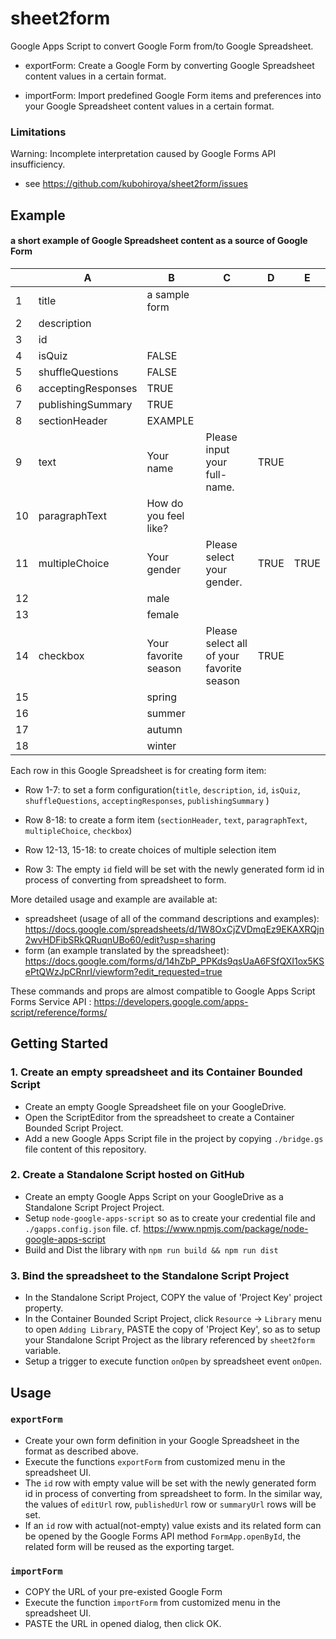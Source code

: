 # sheet2form

Google Apps Script to convert Google Form from/to Google Spreadsheet.

* exportForm: 
   Create a Google Form by converting Google Spreadsheet content values in a certain format.
   
* importForm:
   Import predefined Google Form items and preferences into your Google Spreadsheet content values in a certain format.
  
### Limitations

Warning: Incomplete interpretation caused by Google Forms API insufficiency.

 * see https://github.com/kubohiroya/sheet2form/issues
 
## Example

#### a short example of Google Spreadsheet content as a source of Google Form
 
 | | A | B | C | D | E |
 |---|---|---|---|---|---|
 |1|title| a sample form | | | 
 |2|description||||
 |3|id||||
 |4|isQuiz|FALSE|||
 |5|shuffleQuestions|FALSE|||
 |6|acceptingResponses|TRUE|||
 |7|publishingSummary|TRUE|||
 |8|sectionHeader| EXAMPLE |||
 |9|text| Your name | Please input your full-name. | TRUE | |
 |10|paragraphText| How do you feel like? |  |  | |
 |11|multipleChoice | Your gender | Please select your gender.| TRUE | TRUE |
 |12| | male | | |
 |13| | female | | |
 |14|checkbox| Your favorite season| Please select all of your favorite season|TRUE||
 |15| | spring | | |
 |16| | summer | | |
 |17| | autumn | | |
 |18| | winter | | |
  
Each row in this Google Spreadsheet is for creating form item:
 * Row 1-7: to set a form configuration(`title`, `description`, `id`, `isQuiz`, `shuffleQuestions`, `acceptingResponses`, `publishingSummary` )
 * Row 8-18: to create a form item (`sectionHeader`, `text`, `paragraphText`, `multipleChoice`, `checkbox`)
 * Row 12-13, 15-18: to create choices of multiple selection item
 
 * Row 3: The empty `id` field will be set with the newly generated form id in process of converting from spreadsheet to form.
 
More detailed usage and example are available at:
  
 * spreadsheet (usage of all of the command descriptions and examples): 
    https://docs.google.com/spreadsheets/d/1W8OxCjZVDmqEz9EKAXRQjn2wvHDFibSRkQRuqnUBo60/edit?usp=sharing
 * form (an example translated by the spreadsheet): 
    https://docs.google.com/forms/d/14hZbP_PPKds9qsUaA6FSfQXI1ox5KSePtQWzJpCRnrI/viewform?edit_requested=true

 These commands and props are almost compatible to Google Apps Script Forms Service API
: https://developers.google.com/apps-script/reference/forms/

## Getting Started

### 1. Create an empty spreadsheet and its Container Bounded Script

* Create an empty Google Spreadsheet file on your GoogleDrive.
* Open the ScriptEditor from the spreadsheet to create a Container Bounded Script Project.
* Add a new Google Apps Script file in the project by copying `./bridge.gs` file content of this repository.

### 2. Create a Standalone Script hosted on GitHub

* Create an empty Google Apps Script on your GoogleDrive as a Standalone Script Project Project.
* Setup `node-google-apps-script` so as to create your credential file and `./gapps.config.json` file.
  cf. https://www.npmjs.com/package/node-google-apps-script
* Build and Dist the library with `npm run build && npm run dist` 

### 3. Bind the spreadsheet to the Standalone Script Project
* In the Standalone Script Project, COPY the value of 'Project Key' project property.
* In the Container Bounded Script Project, click `Resource` -> `Library` menu to open `Adding Library`, 
 PASTE the copy of 'Project Key', so as to setup your Standalone Script Project as the library referenced by `sheet2form` variable. 
* Setup a trigger to execute function `onOpen` by spreadsheet event `onOpen`.

## Usage 
### `exportForm` 
 * Create your own form definition in your Google Spreadsheet in the format as described above.
 * Execute the functions `exportForm` from customized menu in the spreadsheet UI.
 * The `id` row with empty value will be set with the newly generated form id in process of converting from spreadsheet to form. In the similar way, the values of `editUrl` row, `publishedUrl` row or `summaryUrl` rows will be set.
 * If an `id` row with actual(not-empty) value exists and its related form can be opened by the Google Forms API method `FormApp.openById`, the related form will be reused as the exporting target.
 
### `importForm`
* COPY the URL of your pre-existed Google Form
* Execute the function `importForm` from customized menu in the spreadsheet UI.
* PASTE the URL in opened dialog, then click OK.
